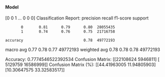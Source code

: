 #### Model
[0 0 1 ... 0 0 0]
Classification Report:
              precision    recall  f1-score   support

           0       0.81      0.79      0.80  28055435
           1       0.74      0.76      0.75  21716758

    accuracy                           0.78  49772193
   macro avg       0.77      0.78      0.77  49772193
weighted avg       0.78      0.78      0.78  49772193

Accuracy: 0.7774546522392534
Confusion Matrix:
[[22108624  5946811]
 [ 5129759 16586999]]
Confusion Matrix (%):
[[44.41963005 11.94805903]
 [10.30647575 33.32583517]]
